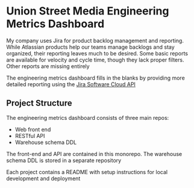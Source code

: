 # Union Street Media Engineering Metrics Dashboard

My company uses Jira for product backlog management and reporting. While Atlassian products help our teams manage backlogs and stay organized, their reporting leaves much to be desired. Some basic reports are available for velocity and cycle time, though they lack proper filters. Other reports are missing entirely

The engineering metrics dashboard fills in the blanks by providing more detailed reporting using the [Jira Software Cloud API](https://developer.atlassian.com/cloud/jira/software/rest/intro/)

## Project Structure

The engineering metrics dashboard consists of three main repos:
* Web front end
* RESTful API
* Warehouse schema DDL

The front-end and API are contained in this monorepo. The warehouse schema DDL is stored in a separate repository

Each project contains a README with setup instructions for local development and deployment
